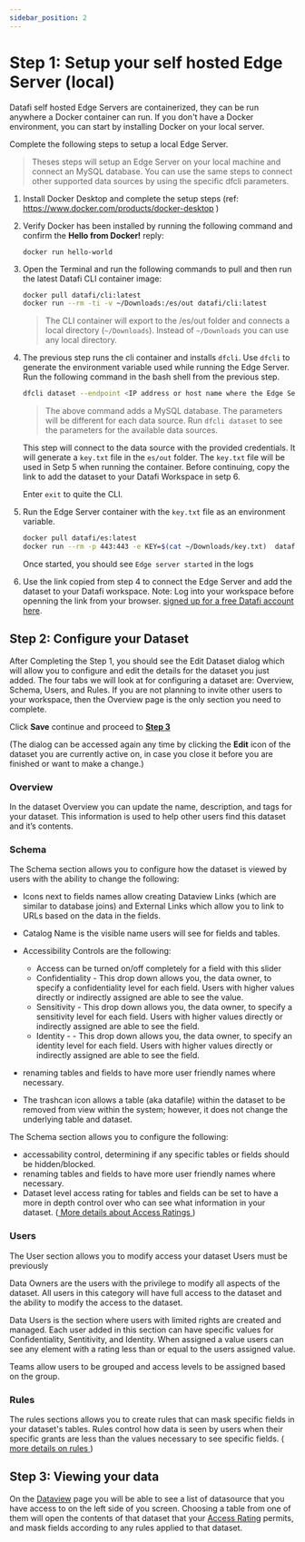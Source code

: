 ```yaml
---
sidebar_position: 2
---
```


# Step 1: Setup your self hosted Edge Server (local)

Datafi self hosted Edge Servers are containerized, they can be run anywhere a Docker container can run. If you don't have a Docker environment, you can start by installing Docker on your local server.

Complete the following steps to setup a local Edge Server.

> Theses steps will setup an Edge Server on your local machine and connect an MySQL database. You can use the same steps to connect other supported data sources by using the specific dfcli parameters.

1. Install Docker Desktop and complete the setup steps (ref: <a href="https://www.docker.com/products/docker-desktop" target="_blank">https://www.docker.com/products/docker-desktop</a> )
2. Verify Docker has been installed by running the following command and confirm the **Hello from Docker!** reply:
   ```
   docker run hello-world
   ```
3. Open the Terminal and run the following commands to pull and then run the latest Datafi CLI container image:

   ```bash
   docker pull datafi/cli:latest
   docker run --rm -ti -v ~/Downloads:/es/out datafi/cli:latest
   ```

   > The CLI container will export to the /es/out folder and connects a local directory (`~/Downloads`). Instead of `~/Downloads` you can use any local directory.

4. The previous step runs the cli container and installs `dfcli`. Use `dfcli` to generate the environment variable used while running the Edge Server. Run the following command in the bash shell from the previous step.

   ```bash
   dfcli dataset --endpoint <IP address or host name where the Edge Server will run> --type mysql --name <name of your dataset> --pointOfContact <your email address>  --address <IPP address of host name of your mysql server> --dbname <database name>  --username <database user> --password <user password> add

   ```

   > The above command adds a MySQL database. The parameters will be different for each data source. Run `dfcli dataset` to see the parameters for the available data sources.

   This step will connect to the data source with the provided credentials. It will generate a `key.txt` file in the `es/out` folder. The `key.txt` file will be used in Setp 5 when running the container. Before continuing, copy the link to add the dataset to your Datafi Workspace in setp 6.

    Enter `exit` to quite the CLI.

5. Run the Edge Server container with the `key.txt` file as an environment variable.

   ```sh
   docker pull datafi/es:latest
   docker run --rm -p 443:443 -e KEY=$(cat ~/Downloads/key.txt)  datafi/es:latest
   ```

   Once started, you should see `Edge server started` in the logs

6. Use the link copied from step 4 to connect the Edge Server and add the dataset to your Datafi workspace. Note: Log into your workspace before openning the link from your browser. [signed up for a free Datafi account here](https://home.datafi.us/register).

## Step 2: Configure your Dataset

After Completing the Step 1, you should see the Edit Dataset dialog which will allow you to configure and edit the details for the dataset you just added. The four tabs we will look at for configuring a dataset are: Overview, Schema, Users, and Rules. If you are not planning to invite other users to your workspace, then the Overview page is the only section you need to complete.

Click **Save** continue and proceed to [**Step 3**](#step-3-viewing-your-data)

(The dialog can be accessed again any time by clicking the **Edit** icon of the dataset you are currently active on, in case you close it before you are finished or want to make a change.)

### Overview

In the dataset Overview you can update the name, description, and tags for your dataset. This information is used to help other users find this dataset and it’s contents.

### Schema

The Schema section allows you to configure how the dataset is viewed by users with the ability to change the following:

- Icons next to fields names allow creating Dataview Links (which are similar to database joins) and External Links which allow you to link to URLs based on the data in the fields.
- Catalog Name is the visible name users will see for fields and tables.
- Accessibility Controls are the following:

  - Access can be turned on/off completely for a field with this slider
  - Confidentiality - This drop down allows you, the data owner, to specify a confidentiality level for each field. Users with higher values directly or indirectly assigned are able to see the value.
  - Sensitivity - This drop down allows you, the data owner, to specify a sensitivity level for each field. Users with higher values directly or indirectly assigned are able to see the field.
  - Identity - - This drop down allows you, the data owner, to specify an identity level for each field. Users with higher values directly or indirectly assigned are able to see the field.

- renaming tables and fields to have more user friendly names where necessary.
- The trashcan icon allows a table (aka datafile) within the dataset to be removed from view within the system; however, it does not change the underlying table and dataset.

The Schema section allows you to configure the following:

- accessability control, determining if any specific tables or fields should be hidden/blocked.
- renaming tables and fields to have more user friendly names where necessary.
- Dataset level access rating for tables and fields can be set to have a more in depth control over who can see what information in your dataset. ([ More details about Access Ratings ](#access-rating-explained))

### Users

The User section allows you to modify access your dataset Users must be previously

Data Owners are the users with the privilege to modify all aspects of the dataset. All users in this category will have full access to the dataset and the ability to modify the access to the dataset.

Data Users is the section where users with limited rights are created and managed. Each user added in this section can have specific values for Confidentiality, Sentitivity, and Identity. When assigned a value users can see any element with a rating less than or equal to the users assigned value.

Teams allow users to be grouped and access levels to be assigned based on the group.

### Rules

The rules sections allows you to create rules that can mask specific fields in your dataset's tables. Rules control how data is seen by users when their specific grants are less than the values necessary to see specific fields. ([ more details on rules ](#rule-policies-explained))

## Step 3: Viewing your data

On the [Dataview](https://dataficloud.com/dataview) page you will be able to see a list of datasource that you have access to on the left side of you screen. Choosing a table from one of them will open the contents of that dataset that your [Access Rating](#access-rating-explained) permits, and mask fields according to any rules applied to that dataset.

